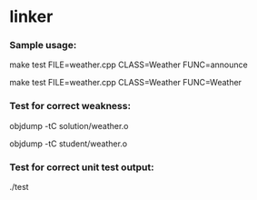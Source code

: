 # linker

### Sample usage:

make test FILE=weather.cpp CLASS=Weather FUNC=announce

make test FILE=weather.cpp CLASS=Weather FUNC=Weather

### Test for correct weakness:

objdump -tC solution/weather.o

objdump -tC student/weather.o

### Test for correct unit test output:

./test

